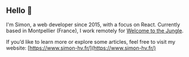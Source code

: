 ## Hello 👋

I'm Simon, a web developer since 2015, with a focus on React. Currently based in Montpellier (France), I work remotely for [Welcome to the Jungle](https://www.welcometothejungle.com/).

If you’d like to learn more or explore some articles, feel free to visit my website: [https://www.simon-hv.fr/](https://www.simon-hv.fr/)
